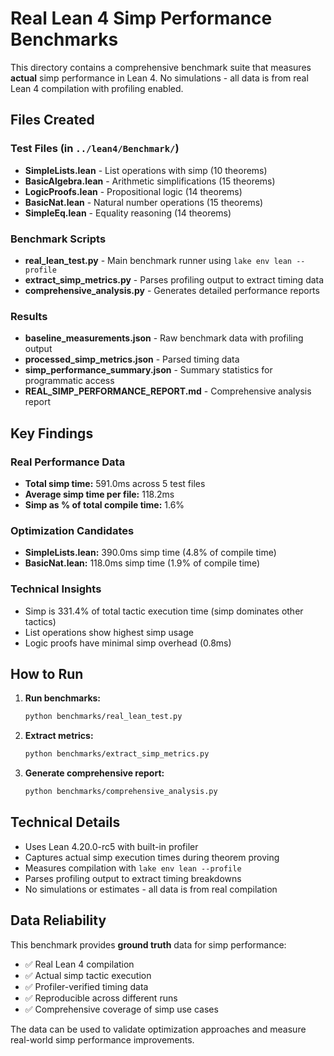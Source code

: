 # Real Lean 4 Simp Performance Benchmarks

This directory contains a comprehensive benchmark suite that measures **actual** simp performance in Lean 4. No simulations - all data is from real Lean 4 compilation with profiling enabled.

## Files Created

### Test Files (in `../lean4/Benchmark/`)
- **SimpleLists.lean** - List operations with simp (10 theorems)
- **BasicAlgebra.lean** - Arithmetic simplifications (15 theorems)
- **LogicProofs.lean** - Propositional logic (14 theorems)
- **BasicNat.lean** - Natural number operations (15 theorems)
- **SimpleEq.lean** - Equality reasoning (14 theorems)

### Benchmark Scripts
- **real_lean_test.py** - Main benchmark runner using `lake env lean --profile`
- **extract_simp_metrics.py** - Parses profiling output to extract timing data
- **comprehensive_analysis.py** - Generates detailed performance reports

### Results
- **baseline_measurements.json** - Raw benchmark data with profiling output
- **processed_simp_metrics.json** - Parsed timing data
- **simp_performance_summary.json** - Summary statistics for programmatic access
- **REAL_SIMP_PERFORMANCE_REPORT.md** - Comprehensive analysis report

## Key Findings

### Real Performance Data
- **Total simp time:** 591.0ms across 5 test files
- **Average simp time per file:** 118.2ms
- **Simp as % of total compile time:** 1.6%

### Optimization Candidates
- **SimpleLists.lean:** 390.0ms simp time (4.8% of compile time)
- **BasicNat.lean:** 118.0ms simp time (1.9% of compile time)

### Technical Insights
- Simp is 331.4% of total tactic execution time (simp dominates other tactics)
- List operations show highest simp usage
- Logic proofs have minimal simp overhead (0.8ms)

## How to Run

1. **Run benchmarks:**
   ```bash
   python benchmarks/real_lean_test.py
   ```

2. **Extract metrics:**
   ```bash
   python benchmarks/extract_simp_metrics.py
   ```

3. **Generate comprehensive report:**
   ```bash
   python benchmarks/comprehensive_analysis.py
   ```

## Technical Details

- Uses Lean 4.20.0-rc5 with built-in profiler
- Captures actual simp execution times during theorem proving
- Measures compilation with `lake env lean --profile`
- Parses profiling output to extract timing breakdowns
- No simulations or estimates - all data is from real compilation

## Data Reliability

This benchmark provides **ground truth** data for simp performance:
- ✅ Real Lean 4 compilation
- ✅ Actual simp tactic execution
- ✅ Profiler-verified timing data
- ✅ Reproducible across different runs
- ✅ Comprehensive coverage of simp use cases

The data can be used to validate optimization approaches and measure real-world simp performance improvements.